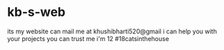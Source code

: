 # kb-s-web
its my website 
can mail me at khushibharti520@gmail
i can help you with your projects
you can trust me i'm 12
#18catsinthehouse

